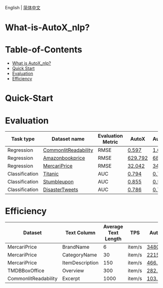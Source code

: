 English | [简体中文](./README.md)

# What-is-AutoX_nlp?


# Table-of-Contents
<!-- TOC -->

- [What is AutoX_nlp?](#What-is-AutoX_nlp?)
- [Quick Start](#Quick-Start)
- [Evaluation](#Evaluation)
- [Efficiency](#Efficiency)

<!-- /TOC -->

# Quick-Start

# Evaluation
| Task type      | Dataset name                                                                             | Evaluation Metric | AutoX                                                                       | AutoGluon                                                                     | H2o                                                                           |
|----------------|------------------------------------------------------------------------------------------|-------------------|-----------------------------------------------------------------------------|-------------------------------------------------------------------------------|-------------------------------------------------------------------------------|
| Regression     | [CommonlitReadability](https://www.kaggle.com/hengwdai/commonlit-readability-data-split) | RMSE              | [0.597](https://www.kaggle.com/code/hengwdai/commonlit-readability-auto3ml) | [1.022](https://www.kaggle.com/code/hengwdai/commonlit-readability-autogluon) | [1.023](https://www.kaggle.com/code/hengwdai/commonlit-readability-h2o)       |
| Regression     | [Amazonbookprice](https://www.kaggle.com/hengwdai/amazon-book-price-data-split)          | RMSE              | [629.792](https://www.kaggle.com/code/hengwdai/amazon-book-price-auto3ml)   | [687.870](https://www.kaggle.com/hengwdai/amazon-book-price-autogluon)        | [642.167](https://www.kaggle.com/code/hengwdai/amazon-book-price-h2o/)        |
| Regression     | [MercariPrice](https://www.kaggle.com/hengwdai/mercariprice-data-split)                  | RMSE              | [32.042](https://www.kaggle.com/code/hengwdai/mercariprice-auto3ml)         | [34.500](https://www.kaggle.com/code/hengwdai/mercariprice-autogluon)         | [43.960](https://www.kaggle.com/code/hengwdai/mercariprice-h2o)               |
| Classification | [Titanic](https://www.kaggle.com/competitions/titanic/data)                              | AUC               | [0.794](https://www.kaggle.com/code/hengwdai/autox-titanic)                 | [0.780](https://www.kaggle.com/code/sishihara/autogluon-tabular-for-titanic)  | [0.768](https://www.kaggle.com/code/hengwdai/titanic-solution-with-basic-h2o) |
| Classification | [Stumbleupon](https://www.kaggle.com/hengwdai/stumbleupon-data-split)                    | AUC               | [0.855](https://www.kaggle.com/code/hengwdai/stumbleupon-auto3ml)           | [0.503](https://www.kaggle.com/code/hengwdai/stumbleupon-autogluon)           | [0.707](https://www.kaggle.com/code/hengwdai/stumbleupon-h2o)                 |
| Classification | [DisasterTweets](https://www.kaggle.com/competitions/nlp-getting-started/data)           | AUC               | [0.786](https://www.kaggle.com/code/hengwdai/tweeter-autox)                 | [0.746](https://www.kaggle.com/hengwdai/tweeter-autogluon)                    | [0.721](https://www.kaggle.com/code/hengwdai/tweeter-h2o)                     |

# Efficiency

| Dataset              | Text Column     | Average Text Length | TPS    | AutoX                                                                               | AutoGluon                                                                               | H2O                                                                                    |
|----------------------|-----------------|---------------------|--------|-------------------------------------------------------------------------------------|-----------------------------------------------------------------------------------------|----------------------------------------------------------------------------------------|
| MercariPrice         | BrandName       | 6                   | item/s | [3480.66](https://www.kaggle.com/hengwdai/mercariprice-6-efficiency-auto3ml)        | [127.15](https://www.kaggle.com/hengwdai/mercariprice-6-efficiency-autogluon)           | [979.18](https://www.kaggle.com/hengwdai/mercariprice-6-efficiency-h2o)                |
| MercariPrice         | CategoryName    | 30                  | item/s | [2215.40](https://www.kaggle.com/hengwdai/mercariprice-30-efficiency-auto3ml)       | [118.92](https://www.kaggle.com/hengwdai/mercariprice-30-efficiency-autogluon)          | [656.80](https://www.kaggle.com/code/hengwdai/mercariprice-30-efficiency-h2o)          |
| MercariPrice         | ItemDescription | 150                 | item/s | [466.73](https://www.kaggle.com/hengwdai/mercariprice-150-efficiency-auto3ml)       | [65.46](https://www.kaggle.com/hengwdai/mercariprice-150-efficiency-autogluon)          | [183.14](https://www.kaggle.com/hengwdai/mercariprice-150-efficiency-h2o)              |
| TMDBBoxOffice        | Overview        | 300                 | item/s | [282.73](https://www.kaggle.com/code/hengwdai/tmdbboxoffice-300-efficiency-auto3ml) | [20.74](https://www.kaggle.com/code/hengwdai/tmdbboxoffice-300-efficiency-autogluon)    | [79.18](https://www.kaggle.com/hengwdai/tmdbboxoffice-300-efficiency-h2o)              |
| CommonlitReadability | Excerpt         | 1000                | item/s | [103.99](https://www.kaggle.com/hengwdai/commonlitreadability-1000-efficiency)      | [12.39](https://www.kaggle.com/hengwdai/commonlitreadability-1000-efficiency-autogluon) | [30.30](https://www.kaggle.com/code/hengwdai/commonlitreadability-1000-efficiency-h2o) |
